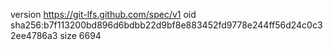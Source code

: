 version https://git-lfs.github.com/spec/v1
oid sha256:b7f113200bd896d6bdbb22d9bf8e883452fd9778e244ff56d24c0c32ee4786a3
size 6694
